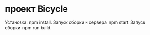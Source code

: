 # проект Bicycle

Установка: npm install.
Запуск сборки и сервера: npm start.
Запуск сборки: npm run build.
